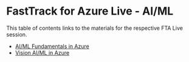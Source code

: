 # FastTrack for Azure Live - AI/ML

This table of contents links to the materials for the respective FTA Live session.

- [AI/ML Fundamentals in Azure](./ml-fundamentals/readme.md)
- [Vision AI/ML in Azure](./vision-ai/readme.md)